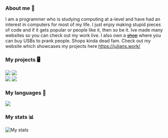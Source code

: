 ### About me 👋
I am a programmer who is studying computing at a-level and have had an interest in computers for most of my life. 
I just enjoy making stupid pieces of code and if it gets popular or people like it, then so be it. 
Ive made many websites so you can check out my work live. I also own a ~~[shop](https://nexin.store/)~~ where you can buy USBs to prank people. Shops kinda dead fam. Check out my website which showcases my projects here https://julians.work/

### My projects 🖥️
<a href="https://github.com/NexInfinite/whython"><img src="https://github-readme-stats.vercel.app/api/pin/?username=NexInfinite&repo=whython&show_owner=true&theme=radical&hide_border=true"></a>
<a href="https://github.com/NexInfinite/discordBotHelp"><img src="https://github-readme-stats.vercel.app/api/pin/?username=NexInfinite&repo=DiscordBotHelp&show_owner=true&theme=radical&hide_border=true"></a>
<br>
<a href="https://github.com/NexInfinite/videotoascii"><img src="https://github-readme-stats.vercel.app/api/pin/?username=NexInfinite&repo=videotoascii&show_owner=true&theme=radical&hide_border=true"></a>
<a href="https://github.com/NexInfinite/hivenpy"><img src="https://github-readme-stats.vercel.app/api/pin/?username=NexInfinite&repo=hivenpy&show_owner=true&theme=radical&hide_border=true"></a>
<br>


### My languages 👀
<img src="https://github-readme-stats.vercel.app/api/top-langs/?username=nexinfinite&show_icons=true&hide_border=false&theme=radical&hide_border=true">

### My stats 📊
<img src="https://github-readme-stats.vercel.app/api?username=NexInfinite&show_icons=true&hide_border=false&theme=radical&hide_border=true" alt="My stats">


